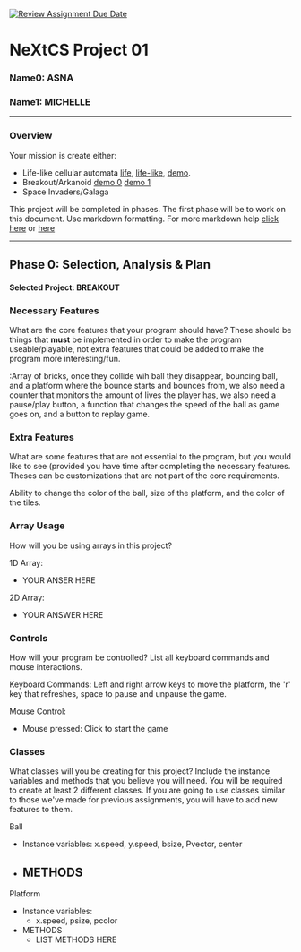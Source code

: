 [![Review Assignment Due Date](https://classroom.github.com/assets/deadline-readme-button-22041afd0340ce965d47ae6ef1cefeee28c7c493a6346c4f15d667ab976d596c.svg)](https://classroom.github.com/a/2bl0h1Mb)
# NeXtCS Project 01
### Name0: ASNA
### Name1: MICHELLE
---

### Overview
Your mission is create either:
- Life-like cellular automata [life](https://en.wikipedia.org/wiki/Conway%27s_Game_of_Life), [life-like](https://en.wikipedia.org/wiki/Life-like_cellular_automaton), [demo](https://www.netlogoweb.org/launch#https://www.netlogoweb.org/assets/modelslib/Sample%20Models/Computer%20Science/Cellular%20Automata/Life.nlogo).
- Breakout/Arkanoid [demo 0](https://elgoog.im/breakout/)  [demo 1](https://www.crazygames.com/game/atari-breakout)
- Space Invaders/Galaga

This project will be completed in phases. The first phase will be to work on this document. Use markdown formatting. For more markdown help [click here](https://github.com/adam-p/markdown-here/wiki/Markdown-Cheatsheet) or [here](https://docs.github.com/en/get-started/writing-on-github/getting-started-with-writing-and-formatting-on-github/basic-writing-and-formatting-syntax)


---

## Phase 0: Selection, Analysis & Plan

#### Selected Project: BREAKOUT

### Necessary Features
What are the core features that your program should have? These should be things that __must__ be implemented in order to make the program useable/playable, not extra features that could be added to make the program more interesting/fun.

:Array of bricks, once they collide wih ball they disappear, bouncing ball, and a platform where the bounce starts and bounces from, we also need a counter that monitors the amount of lives the player has, we also need a pause/play button, a function that changes the speed of the ball as game goes on, and a button to replay game. 

### Extra Features
What are some features that are not essential to the program, but you would like to see (provided you have time after completing the necessary features. Theses can be customizations that are not part of the core requirements.

Ability to change the color of the ball, size of the platform, and the color of the tiles. 

### Array Usage
How will you be using arrays in this project?

1D Array:
- YOUR ANSER HERE

2D Array:
- YOUR ANSWER HERE


### Controls
How will your program be controlled? List all keyboard commands and mouse interactions.

Keyboard Commands:
Left and right arrow keys to move the platform, the 'r' key that refreshes, space to pause and unpause the game.

Mouse Control:
- Mouse pressed: Click to start the game


### Classes
What classes will you be creating for this project? Include the instance variables and methods that you believe you will need. You will be required to create at least 2 different classes. If you are going to use classes similar to those we've made for previous assignments, you will have to add new features to them.

Ball
- Instance variables:
  x.speed, y.speed, bsize, Pvector, center
- METHODS
  - 

Platform
- Instance variables:
  - x.speed, psize, pcolor
- METHODS
  - LIST METHODS HERE
